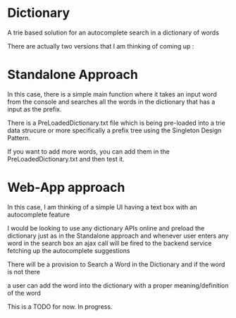 # Dictionary
A trie based solution for an autocomplete search in a dictionary of words

There are actually two versions that I am thinking of coming up :

# Standalone Approach

In this case, there is a simple main function where it takes an input word from the console
and searches all the words in the dictionary that has a input as the prefix.

There is a PreLoadedDictionary.txt file which is being pre-loaded into a 
trie data strucure or more specifically a prefix tree using the Singleton Design Pattern.

If you want to add more words, you can add them in the PreLoadedDictionary.txt and then test it.

# Web-App approach

In this case, I am thinking of a simple UI having a text box with an autocomplete feature

I would be looking to use any dictionary APIs online and preload the dictionary
just as in the Standalone approach and whenever user enters any word in the search box 
an ajax call will be fired to the backend service fetching up the autocomplete suggestions

There will be a provision to Search a Word in the Dictionary and if the word is not there

a user can add the word into the dictionary with a proper meaning/definition of the word

This is a TODO for now. In progress.
